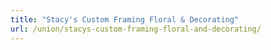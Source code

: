 ```yaml
---
title: "Stacy's Custom Framing Floral & Decorating"
url: /union/stacys-custom-framing-floral-and-decorating/
---
```

